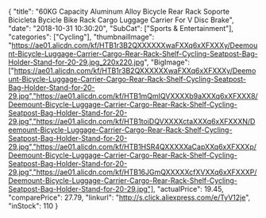 {
	"title": "60KG Capacity Aluminum Alloy Bicycle Rear Rack Soporte Bicicleta Bycicle Bike Rack Cargo  Luggage Carrier For V Disc Brake",
	"date": "2018-10-31 10:30:20",
	"SubCat": ["Sports & Entertainment"],
	"categories": ["Cycling"],
	"thumbnailImage": "https://ae01.alicdn.com/kf/HTB1r3B2QXXXXXXwaFXXq6xXFXXXy/Deemount-Bicycle-Luggage-Carrier-Cargo-Rear-Rack-Shelf-Cycling-Seatpost-Bag-Holder-Stand-for-20-29.jpg_220x220.jpg",
	"BigImage": ["https://ae01.alicdn.com/kf/HTB1r3B2QXXXXXXwaFXXq6xXFXXXy/Deemount-Bicycle-Luggage-Carrier-Cargo-Rear-Rack-Shelf-Cycling-Seatpost-Bag-Holder-Stand-for-20-29.jpg","https://ae01.alicdn.com/kf/HTB1mQmIQVXXXXb9aXXXq6xXFXXX8/Deemount-Bicycle-Luggage-Carrier-Cargo-Rear-Rack-Shelf-Cycling-Seatpost-Bag-Holder-Stand-for-20-29.jpg","https://ae01.alicdn.com/kf/HTB1toiDQVXXXXctaXXXq6xXFXXXN/Deemount-Bicycle-Luggage-Carrier-Cargo-Rear-Rack-Shelf-Cycling-Seatpost-Bag-Holder-Stand-for-20-29.jpg","https://ae01.alicdn.com/kf/HTB1HSR4QXXXXXaCapXXq6xXFXXXp/Deemount-Bicycle-Luggage-Carrier-Cargo-Rear-Rack-Shelf-Cycling-Seatpost-Bag-Holder-Stand-for-20-29.jpg","https://ae01.alicdn.com/kf/HTB16JGmQXXXXXcfXVXXq6xXFXXXP/Deemount-Bicycle-Luggage-Carrier-Cargo-Rear-Rack-Shelf-Cycling-Seatpost-Bag-Holder-Stand-for-20-29.jpg"],
	"actualPrice": 19.45,
	"comparePrice": 27.79,
	"linkurl": "http://s.click.aliexpress.com/e/TyV12je",
	"inStock": 110
}
